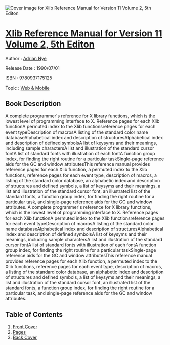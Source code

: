![Cover image for Xlib Reference Manual for Version 11 Volume 2, 5th Editon](https://imgdetail.ebookreading.net/cover/cover/web_mobile/EB9780937175125.jpg)

[Xlib Reference Manual for Version 11 Volume 2, 5th Editon](https://ebookreading.net/view/book/Xlib+Reference+Manual+for+Version+11+Volume+2%2C+5th+Editon-EB9780937175125_1.html "Xlib Reference Manual for Version 11 Volume 2, 5th Editon")
====================================================================================================================

Author : [Adrian Nye](https://ebookreading.net/search/author/Adrian+Nye)

Release Date : 1990/07/01

ISBN : 9780937175125

Topic : [Web & Mobile](https://ebookreading.net/search/category/web-mobile)

Book Description
-----------------

A complete programmer's reference for X library functions, which is the lowest level of programming interface to X.
Reference pages for each Xlib functionA permuted index to the Xlib functionsreference pages for each event typeDescription of macrosA listing of the standard color name databaseAlphabetical index and description of structuresAlphabetical index and description of defined symbolsA list of keysyms and their meanings, including sample charactersA list and illustration of the standard cursor fontA list of standard fonts with illustration of each fontA function group index, for finding the right routine for a particular taskSingle-page reference aids for the GC and window attributesThis reference manual provides reference pages for each Xlib function, a permuted index to the Xlib functions, reference pages for each event type, description of macros, a listing of the standard color database, an alphabetic index and description of structures and defined symbols, a list of keysyms and their meanings, a list and illustration of the standard cursor font, an illustrated list of the standard fonts, a function group index, for finding the right routine for a particular task, and single-page reference aids for the GC and window attributes.
              A complete programmer's reference for X library functions, which is the lowest level of programming interface to X.
Reference pages for each Xlib functionA permuted index to the Xlib functionsreference pages for each event typeDescription of macrosA listing of the standard color name databaseAlphabetical index and description of structuresAlphabetical index and description of defined symbolsA list of keysyms and their meanings, including sample charactersA list and illustration of the standard cursor fontA list of standard fonts with illustration of each fontA function group index, for finding the right routine for a particular taskSingle-page reference aids for the GC and window attributesThis reference manual provides reference pages for each Xlib function, a permuted index to the Xlib functions, reference pages for each event type, description of macros, a listing of the standard color database, an alphabetic index and description of structures and defined symbols, a list of keysyms and their meanings, a list and illustration of the standard cursor font, an illustrated list of the standard fonts, a function group index, for finding the right routine for a particular task, and single-page reference aids for the GC and window attributes.
              
Table of Contents
-----------------

1. [Front Cover](https://ebookreading.net/view/book/Xlib+Reference+Manual+for+Version+11+Volume+2%2C+5th+Editon-EB9780937175125_1.html)
1. [Pages](https://ebookreading.net/view/book/Xlib+Reference+Manual+for+Version+11+Volume+2%2C+5th+Editon-EB9780937175125_3.html)
1. [Back Cover](https://ebookreading.net/view/book/Xlib+Reference+Manual+for+Version+11+Volume+2%2C+5th+Editon-EB9780937175125_11.html)
